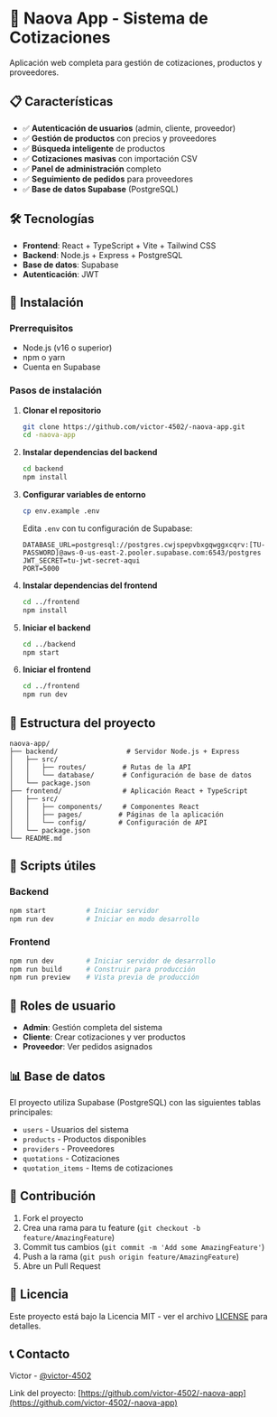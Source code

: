 # 🚀 Naova App - Sistema de Cotizaciones

Aplicación web completa para gestión de cotizaciones, productos y proveedores.

## 📋 Características

- ✅ **Autenticación de usuarios** (admin, cliente, proveedor)
- ✅ **Gestión de productos** con precios y proveedores
- ✅ **Búsqueda inteligente** de productos
- ✅ **Cotizaciones masivas** con importación CSV
- ✅ **Panel de administración** completo
- ✅ **Seguimiento de pedidos** para proveedores
- ✅ **Base de datos Supabase** (PostgreSQL)

## 🛠️ Tecnologías

- **Frontend**: React + TypeScript + Vite + Tailwind CSS
- **Backend**: Node.js + Express + PostgreSQL
- **Base de datos**: Supabase
- **Autenticación**: JWT

## 🚀 Instalación

### Prerrequisitos
- Node.js (v16 o superior)
- npm o yarn
- Cuenta en Supabase

### Pasos de instalación

1. **Clonar el repositorio**
   ```bash
   git clone https://github.com/victor-4502/-naova-app.git
   cd -naova-app
   ```

2. **Instalar dependencias del backend**
   ```bash
   cd backend
   npm install
   ```

3. **Configurar variables de entorno**
   ```bash
   cp env.example .env
   ```
   Edita `.env` con tu configuración de Supabase:
   ```
   DATABASE_URL=postgresql://postgres.cwjspepvbxgqwggxcqrv:[TU-PASSWORD]@aws-0-us-east-2.pooler.supabase.com:6543/postgres
   JWT_SECRET=tu-jwt-secret-aqui
   PORT=5000
   ```

4. **Instalar dependencias del frontend**
   ```bash
   cd ../frontend
   npm install
   ```

5. **Iniciar el backend**
   ```bash
   cd ../backend
   npm start
   ```

6. **Iniciar el frontend**
   ```bash
   cd ../frontend
   npm run dev
   ```

## 📁 Estructura del proyecto

```
naova-app/
├── backend/                 # Servidor Node.js + Express
│   ├── src/
│   │   ├── routes/         # Rutas de la API
│   │   └── database/       # Configuración de base de datos
│   └── package.json
├── frontend/               # Aplicación React + TypeScript
│   ├── src/
│   │   ├── components/     # Componentes React
│   │   ├── pages/         # Páginas de la aplicación
│   │   └── config/        # Configuración de API
│   └── package.json
└── README.md
```

## 🔧 Scripts útiles

### Backend
```bash
npm start          # Iniciar servidor
npm run dev        # Iniciar en modo desarrollo
```

### Frontend
```bash
npm run dev        # Iniciar servidor de desarrollo
npm run build      # Construir para producción
npm run preview    # Vista previa de producción
```

## 👥 Roles de usuario

- **Admin**: Gestión completa del sistema
- **Cliente**: Crear cotizaciones y ver productos
- **Proveedor**: Ver pedidos asignados

## 📊 Base de datos

El proyecto utiliza Supabase (PostgreSQL) con las siguientes tablas principales:
- `users` - Usuarios del sistema
- `products` - Productos disponibles
- `providers` - Proveedores
- `quotations` - Cotizaciones
- `quotation_items` - Items de cotizaciones

## 🤝 Contribución

1. Fork el proyecto
2. Crea una rama para tu feature (`git checkout -b feature/AmazingFeature`)
3. Commit tus cambios (`git commit -m 'Add some AmazingFeature'`)
4. Push a la rama (`git push origin feature/AmazingFeature`)
5. Abre un Pull Request

## 📝 Licencia

Este proyecto está bajo la Licencia MIT - ver el archivo [LICENSE](LICENSE) para detalles.

## 📞 Contacto

Victor - [@victor-4502](https://github.com/victor-4502)

Link del proyecto: [https://github.com/victor-4502/-naova-app](https://github.com/victor-4502/-naova-app) 